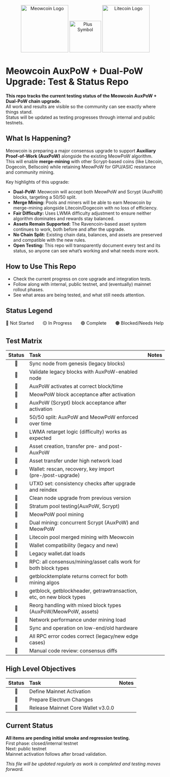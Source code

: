 <p align="center">
  <img src="https://www.mewccrypto.com/meowcoin.png" alt="Meowcoin Logo" width="150"/>
   <img src="https://upload.wikimedia.org/wikipedia/commons/thumb/9/9e/Plus_symbol.svg/1707px-Plus_symbol.svg.png" alt="Plus Symbol" width="100"/>
  <img src="https://encrypted-tbn0.gstatic.com/images?q=tbn:ANd9GcQo4umyYNRbBrKW7BYl3-DHwIbYj59CwBcumw&s" alt="Litecoin Logo" width="150"/>
</p>


# Meowcoin AuxPoW + Dual-PoW Upgrade: Test & Status Repo

**This repo tracks the current testing status of the Meowcoin AuxPoW + Dual-PoW chain upgrade.**  
All work and results are visible so the community can see exactly where things stand.  
Status will be updated as testing progresses through internal and public testnets.

## What Is Happening?

Meowcoin is preparing a major consensus upgrade to support **Auxiliary Proof-of-Work (AuxPoW)** alongside the existing MeowPoW algorithm.  
This will enable **merge-mining** with other Scrypt-based coins (like Litecoin, Dogecoin, Bellscoin) while retaining MeowPoW for GPU/ASIC resistance and community mining.

Key highlights of this upgrade:

- **Dual-PoW:** Meowcoin will accept both MeowPoW and Scrypt (AuxPoW) blocks, targeting a 50/50 split.
- **Merge Mining:** Pools and miners will be able to earn Meowcoin by merge-mining alongside Litecoin/Dogecoin with no loss of efficiency.
- **Fair Difficulty:** Uses LWMA difficulty adjustment to ensure neither algorithm dominates and rewards stay balanced.
- **Assets Remain Supported:** The Ravencoin-based asset system continues to work, both before and after the upgrade.
- **No Chain Split:** Existing chain data, balances, and assets are preserved and compatible with the new rules.
- **Open Testing:** This repo will transparently document every test and its status, so anyone can see what’s working and what needs more work.

## How to Use This Repo

- Check the current progress on core upgrade and integration tests.
- Follow along with internal, public testnet, and (eventually) mainnet rollout phases.
- See what areas are being tested, and what still needs attention.

## Status Legend

🔲 Not Started  🟡 In Progress  🟢 Complete  🟠 Blocked/Needs Help

## Test Matrix

| Status | Task                                                                 | Notes |
|:------:|:---------------------------------------------------------------------|:------|
| 🔲     | Sync node from genesis (legacy blocks)                               |       |
| 🔲     | Validate legacy blocks with AuxPoW-enabled node                      |       |
| 🔲     | AuxPoW activates at correct block/time                               |       |
| 🔲     | MeowPoW block acceptance after activation                            |       |
| 🔲     | AuxPoW (Scrypt) block acceptance after activation                    |       |
| 🔲     | 50/50 split: AuxPoW and MeowPoW enforced over time                   |       |
| 🔲     | LWMA retarget logic (difficulty) works as expected                   |       |
| 🔲     | Asset creation, transfer pre- and post-AuxPoW                        |       |
| 🔲     | Asset transfer under high network load                               |       |
| 🔲     | Wallet: rescan, recovery, key import (pre-/post-upgrade)             |       |
| 🔲     | UTXO set: consistency checks after upgrade and reindex               |       |
| 🔲     | Clean node upgrade from previous version                             |       |
| 🔲     | Stratum pool testing(AuxPoW, Scrypt)                                 |       |
| 🔲     | MeowPoW pool mining                                                  |       |
| 🔲     | Dual mining: concurrent Scrypt (AuxPoW) and MeowPoW                  |       |
| 🔲     | Litecoin pool merged mining with Meowcoin                            |       |
| 🔲     | Wallet compatibility (legacy and new)                                |       |
| 🔲     | Legacy wallet.dat loads                                              |       |
| 🔲     | RPC: all consensus/mining/asset calls work for both block types      |       |
| 🔲     | getblocktemplate returns correct for both mining algos               |       |
| 🔲     | getblock, getblockheader, getrawtransaction, etc, on new block types |       |
| 🔲     | Reorg handling with mixed block types (AuxPoW/MeowPoW, assets)       |       |
| 🔲     | Network performance under mining load                                |       |
| 🔲     | Sync and operation on low-end/old hardware                           |       |
| 🔲     | All RPC error codes correct (legacy/new edge cases)                  |       |
| 🔲     | Manual code review: consensus diffs                                  |       |

## High Level Objectives

| Status | Task                                                                 | Notes |
|:------:|:---------------------------------------------------------------------|:------|
| 🔲     | Define Mainnet Activation                                            |       |
| 🔲     | Prepare Electrum Changes                                             |       |
| 🔲     | Release Mainnet Core Wallet v3.0.0                                   |       |

## Current Status

**All items are pending initial smoke and regression testing.**  
First phase: closed/internal testnet  
Next: public testnet  
Mainnet activation follows after broad validation.

*This file will be updated regularly as work is completed and testing moves forward.*
